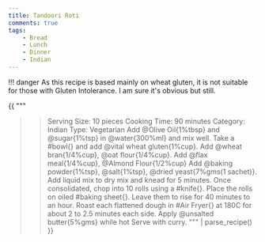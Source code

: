 ```yaml
---
title: Tandoori Roti
comments: true
tags:
    - Bread
    - Lunch
    - Dinner
    - Indian
---
```


!!! danger
    As this recipe is based mainly on wheat gluten, it is not suitable for those with Gluten Intolerance. I am sure it's obvious but still.

{{ """
>> Serving Size: 10 pieces
>> Cooking Time: 90 minutes
>> Category: Indian
>> Type: Vegetarian
Add @Olive Oil{1%tbsp} and @sugar{1%tsp} in @water{300%ml} and mix well.
Take a #bowl{} and add @vital wheat gluten{1%cup}.
Add @wheat bran{1/4%cup}, @oat flour{1/4%cup}.
Add @flax meal{1/4%cup}, @Almond Flour{1/2%cup}
Add @baking powder{1%tsp}, @salt{1%tsp}, @dried yeast{7%gms(1 sachet)}.
Add liquid mix to dry mix and knead for 5 minutes.
Once consolidated, chop into 10 rolls using a #knife{}. 
Place the rolls on oiled #baking sheet{}.
Leave them to rise for 40 minutes to an hour.
Roast each flattened dough in #Air Fryer{} at 180C for about 2 to 2.5 minutes each side.
Apply @unsalted butter{5%gms} while hot
Serve with curry.
""" 
| parse_recipe() }}